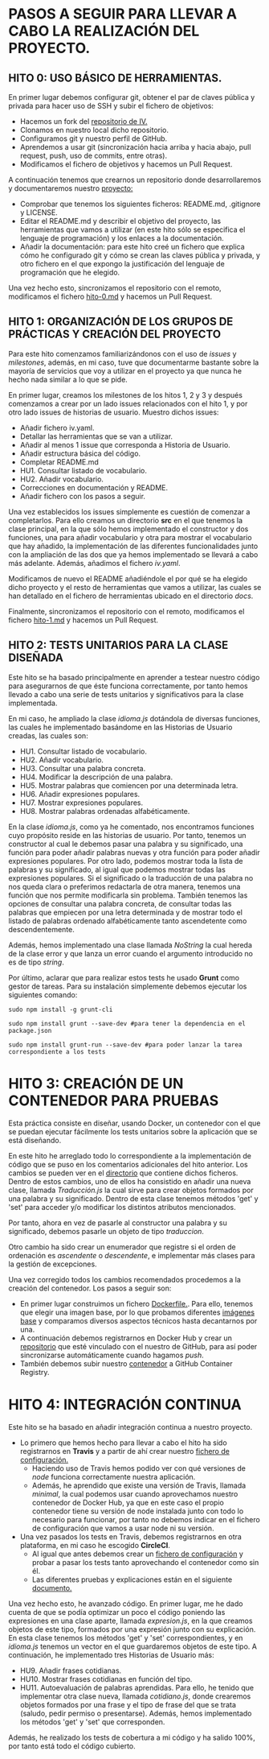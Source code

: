 # PASOS A SEGUIR PARA LLEVAR A CABO LA REALIZACIÓN DEL PROYECTO.

## HITO 0: USO BÁSICO DE HERRAMIENTAS.
En primer lugar debemos configurar git, obtener el par de claves pública y privada para hacer uso de SSH y subir el fichero de objetivos:
- Hacemos un fork del [repositorio de IV.](https://github.com/JJ/IV-20-21)
- Clonamos en nuestro local dicho repositorio.
- Configuramos git y nuestro perfil de GitHub.
- Aprendemos a usar git (sincronización hacia arriba y hacia abajo, pull request, push, uso de commits, entre otras).
- Modificamos el fichero de objetivos y hacemos un Pull Request.

A continuación tenemos que crearnos un repositorio donde desarrollaremos y documentaremos nuestro [proyecto:](https://github.com/irenecj/ProyectoIdiomasIV)
- Comprobar que tenemos los siguientes ficheros: README.md, .gitignore y LICENSE.
- Editar el README.md y describir el objetivo del proyecto, las herramientas que vamos a utilizar (en este hito sólo se especifica el lenguaje de programación) y los enlaces a la documentación.
- Añadir la documentación: para este hito creé un fichero que explica cómo he configurado git y cómo se crean las claves pública y privada, y otro fichero en el que expongo la justificación del lenguaje de programación que he elegido.

Una vez hecho esto, sincronizamos el repositorio con el remoto, modificamos el fichero [hito-0.md](https://github.com/JJ/IV-20-21/blob/master/proyectos/hito-0.md) y hacemos un Pull Request.

## HITO 1: ORGANIZACIÓN DE LOS GRUPOS DE PRÁCTICAS Y CREACIÓN DEL PROYECTO
Para este hito comenzamos familiarizándonos con el uso de *issues* y *milestones*, además, en mi caso, tuve que documentarme bastante sobre la mayoría de servicios que voy a utilizar en el proyecto ya que nunca he hecho nada similar a lo que se pide.

En primer lugar, creamos los milestones de los hitos 1, 2 y 3 y después comenzamos a crear por un lado issues relacionados con el hito 1, y por otro lado issues de historias de usuario. Muestro dichos issues:
- Añadir fichero iv.yaml.
- Detallar las herramientas que se van a utilizar.
- Añadir al menos 1 issue que corresponda a Historia de Usuario.
- Añadir estructura básica del código.
- Completar README.md
- HU1. Consultar listado de vocabulario.
- HU2. Añadir vocabulario.
- Correcciones en documentación y README.
- Añadir fichero con los pasos a seguir.

Una vez establecidos los issues simplemente es cuestión de comenzar a completarlos.
Para ello creamos un directorio **src** en el que tenemos la clase principal, en la que sólo hemos implementado el constructor y dos funciones, una para añadir vocabulario y otra para mostrar el vocabulario que hay añadido, la implementación de las diferentes funcionalidades junto con la ampliación de las dos que ya hemos implementado se llevará a cabo más adelante. Además, añadimos el fichero *iv.yaml*.

Modificamos de nuevo el README añadiéndole el por qué se ha elegido dicho proyecto y el resto de herramientas que vamos a utilizar, las cuales se han detallado en el fichero de herramientas ubicado en el directorio *docs*.

Finalmente, sincronizamos el repositorio con el remoto, modificamos el fichero [hito-1.md](https://github.com/JJ/IV-20-21/blob/master/proyectos/hito-1.md) y hacemos un Pull Request.

## HITO 2: TESTS UNITARIOS PARA LA CLASE DISEÑADA
Este hito se ha basado principalmente en aprender a testear nuestro código para asegurarnos de que éste funciona correctamente, por tanto hemos llevado a cabo una serie de tests unitarios y significativos para la clase implementada.

En mi caso, he ampliado la clase *idioma.js* dotándola de diversas funciones, las cuales he implementado basándome en las Historias de Usuario creadas, las cuales son:
- HU1. Consultar listado de vocabulario.
- HU2. Añadir vocabulario.
- HU3. Consultar una palabra concreta.
- HU4. Modificar la descripción de una palabra.
- HU5. Mostrar palabras que comiencen por una determinada letra.
- HU6. Añadir expresiones populares.
- HU7. Mostrar expresiones populares.
- HU8. Mostrar palabras ordenadas alfabéticamente.

En la clase *idioma.js*, como ya he comentado, nos encontramos funciones cuyo propósito reside en las historias de usuario. Por tanto, tenemos un constructor al cual le debemos pasar una palabra y su significado, una función para poder añadir palabras nuevas y otra función para poder añadir expresiones populares.
Por otro lado, podemos mostrar toda la lista de palabras y su significado, al igual que podemos mostrar todas las expresiones populares.
Si el significado o la traducción de una palabra no nos queda clara o preferimos redactarla de otra manera, tenemos una función que nos permite modificarla sin problema.
También tenemos las opciones de consultar una palabra concreta, de consultar todas las palabras que empiecen por una letra determinada y de mostrar todo el listado de palabras ordenado alfabéticamente tanto ascendetente como descendentemente.

Además, hemos implementado una clase llamada *NoString* la cual hereda de la clase error y que lanza un error cuando el argumento introducido no es de tipo *string*.

Por último, aclarar que para realizar estos tests he usado **Grunt** como gestor de tareas.
Para su instalación simplemente debemos ejecutar los siguientes comando:
~~~
sudo npm install -g grunt-cli

sudo npm install grunt --save-dev #para tener la dependencia en el package.json

sudo npm install grunt-run --save-dev #para poder lanzar la tarea correspondiente a los tests
~~~

# HITO 3: CREACIÓN DE UN CONTENEDOR PARA PRUEBAS
Esta práctica consiste en diseñar, usando Docker, un contenedor con el que se puedan ejecutar fácilmente los tests unitarios sobre la aplicación que se está diseñando.

En este hito he arreglado todo lo correspondiente a la implementación de código que se puso en los comentarios adicionales del hito anterior. Los cambios se pueden ver en el [directorio](https://github.com/irenecj/proyecto-idiomas/tree/master/src) que contiene dichos ficheros.
Dentro de estos cambios, uno de ellos ha consistido en añadir una nueva clase, llamada *Traducción.js* la cual sirve para crear objetos formados por una palabra y su significado. Dentro de esta clase tenemos métodos 'get' y 'set' para acceder y/o modificar los distintos atributos mencionados.

Por tanto, ahora en vez de pasarle al constructor una palabra y su significado, debemos pasarle un objeto de tipo *traduccion*.

Otro cambio ha sido crear un enumerador que registre si el orden de ordenación es *ascendente* o *descendente*, e implementar más clases para la gestión de excepciones.

Una vez corregido todos los cambios recomendados procedemos a la creación del contenedor. Los pasos a seguir son:
- En primer lugar construimos un fichero [Dockerfile.](https://github.com/irenecj/proyecto-idiomas/blob/master/Dockerfile). Para ello, tenemos que elegir una imagen base, por lo que probamos diferentes [imágenes base](https://github.com/irenecj/proyecto-idiomas/blob/master/docs/docker/pruebas-docker.md) y comparamos diversos aspectos técnicos hasta decantarnos por una.
- A continuación debemos registrarnos en Docker Hub y crear un [repositorio](https://hub.docker.com/repository/docker/irenecj/proyecto-idiomas) que esté vinculado con el nuestro de GitHub, para así poder sincronizarse automáticamente cuando hagamos *push*.
- También debemos subir nuestro [contenedor](https://github.com/users/irenecj/packages/container/package/proyectoidiomas) a GitHub Container Registry.

# HITO 4: INTEGRACIÓN CONTINUA
Este hito se ha basado en añadir integración continua a nuestro proyecto.
- Lo primero que hemos hecho para llevar a cabo el hito ha sido registrarnos en **Travis** y a partir de ahí crear nuestro [fichero de configuración.](https://github.com/irenecj/proyecto-idiomas/blob/master/.travis.yml)
  - Haciendo uso de Travis hemos podido ver con qué versiones de *node* funciona correctamente nuestra aplicación.
  - Además, he aprendido que existe una versión de Travis, llamada *minimal*, la cual podemos usar cuando aprovechamos nuestro contenedor de Docker Hub, ya que en este caso el propio contenedor tiene su versión de node instalada junto con todo lo necesario para funcionar, por tanto no debemos indicar en el fichero de configuración que vamos a usar node ni su versión.
- Una vez pasados los tests en Travis, debemos registrarnos en otra plataforma, en mi caso he escogido **CircleCI**.
  - Al igual que antes debemos crear un [fichero de configuración](https://github.com/irenecj/proyecto-idiomas/blob/master/.circleci/config.yml) y probar a pasar los tests tanto aprovechando el contenedor como sin él.
  - Las diferentes pruebas y explicaciones están en el siguiente [documento.](https://github.com/irenecj/proyecto-idiomas/blob/master/docs/integracion-continua/circle/Circe-CI.md)

Una vez hecho esto, he avanzado código. En primer lugar, me he dado cuenta de que se podía optimizar un poco el código poniendo las expresiones en una clase aparte, llamada *expresion.js*, en la que creamos objetos de este tipo, formados por una expresión junto con su explicación. En esta clase tenemos los métodos 'get' y 'set' correspondientes, y en *idioma.js* tenemos un vector en el que guardaremos objetos de este tipo.
A continuación, he implementado tres Historias de Usuario más:
- HU9. Añadir frases cotidianas.
- HU10. Mostrar frases cotidianas en función del tipo.
- HU11. Autoevaluación de palabras aprendidas.
Para ello, he tenido que implementar otra clase nueva, llamada *cotidiano.js*, donde crearemos objetos formados por una frase y el tipo de frase del que se trata (saludo, pedir permiso o presentarse). Además, hemos implementado los métodos 'get' y 'set' que corresponden.

Además, he realizado los tests de cobertura a mi código y ha salido 100%, por tanto está todo el código cubierto.
